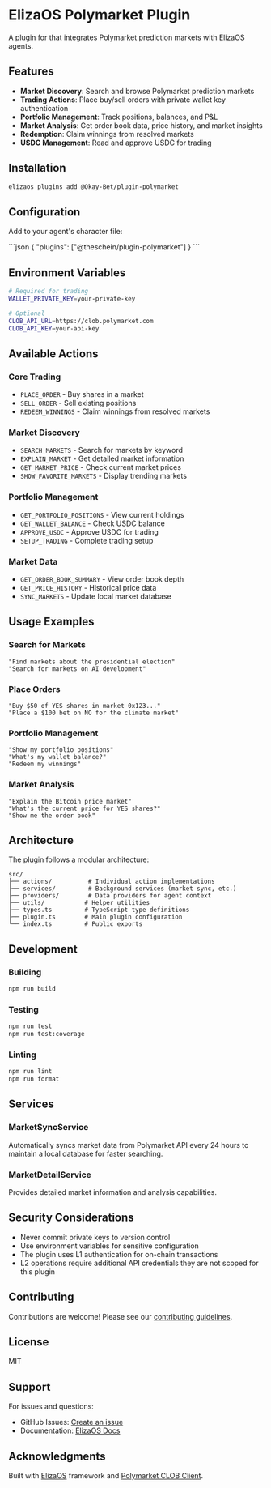 # ElizaOS Polymarket Plugin

A plugin for that integrates Polymarket prediction markets with ElizaOS agents. 

## Features

- **Market Discovery**: Search and browse Polymarket prediction markets
- **Trading Actions**: Place buy/sell orders with private wallet key authentication
- **Portfolio Management**: Track positions, balances, and P&L
- **Market Analysis**: Get order book data, price history, and market insights
- **Redemption**: Claim winnings from resolved markets
- **USDC Management**: Read and approve USDC for trading

## Installation

```bash
elizaos plugins add @Okay-Bet/plugin-polymarket
```

## Configuration

Add to your agent's character file:

\`\`\`json
{
  "plugins": ["@theschein/plugin-polymarket"]
}
\`\`\`


## Environment Variables

```bash
# Required for trading
WALLET_PRIVATE_KEY=your-private-key

# Optional
CLOB_API_URL=https://clob.polymarket.com
CLOB_API_KEY=your-api-key
```

## Available Actions

### Core Trading
- `PLACE_ORDER` - Buy shares in a market
- `SELL_ORDER` - Sell existing positions
- `REDEEM_WINNINGS` - Claim winnings from resolved markets

### Market Discovery
- `SEARCH_MARKETS` - Search for markets by keyword
- `EXPLAIN_MARKET` - Get detailed market information
- `GET_MARKET_PRICE` - Check current market prices
- `SHOW_FAVORITE_MARKETS` - Display trending markets

### Portfolio Management
- `GET_PORTFOLIO_POSITIONS` - View current holdings
- `GET_WALLET_BALANCE` - Check USDC balance
- `APPROVE_USDC` - Approve USDC for trading
- `SETUP_TRADING` - Complete trading setup

### Market Data
- `GET_ORDER_BOOK_SUMMARY` - View order book depth
- `GET_PRICE_HISTORY` - Historical price data
- `SYNC_MARKETS` - Update local market database

## Usage Examples

### Search for Markets
```
"Find markets about the presidential election"
"Search for markets on AI development"
```

### Place Orders
```
"Buy $50 of YES shares in market 0x123..."
"Place a $100 bet on NO for the climate market"
```

### Portfolio Management
```
"Show my portfolio positions"
"What's my wallet balance?"
"Redeem my winnings"
```

### Market Analysis
```
"Explain the Bitcoin price market"
"What's the current price for YES shares?"
"Show me the order book"
```

## Architecture

The plugin follows a modular architecture:

```
src/
├── actions/          # Individual action implementations
├── services/         # Background services (market sync, etc.)
├── providers/        # Data providers for agent context
├── utils/           # Helper utilities
├── types.ts         # TypeScript type definitions
├── plugin.ts        # Main plugin configuration
└── index.ts         # Public exports
```

## Development

### Building
```bash
npm run build
```

### Testing
```bash
npm run test
npm run test:coverage
```

### Linting
```bash
npm run lint
npm run format
```

## Services

### MarketSyncService
Automatically syncs market data from Polymarket API every 24 hours to maintain a local database for faster searching.

### MarketDetailService  
Provides detailed market information and analysis capabilities.

## Security Considerations

- Never commit private keys to version control
- Use environment variables for sensitive configuration
- The plugin uses L1 authentication for on-chain transactions
- L2 operations require additional API credentials they are not scoped for this plugin

## Contributing

Contributions are welcome! Please see our [contributing guidelines](CONTRIBUTING.md).

## License

MIT

## Support

For issues and questions:
- GitHub Issues: [Create an issue](https://github.com/yourusername/elizaos-plugin-polymarket/issues)
- Documentation: [ElizaOS Docs](https://docs.elizaos.com)

## Acknowledgments

Built with [ElizaOS](https://github.com/elizaos/elizaos) framework and [Polymarket CLOB Client](https://github.com/Polymarket/clob-client).